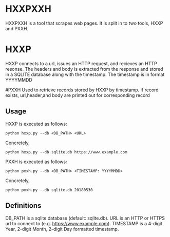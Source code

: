 # HXXPXXH
HXXPXXH is a tool that scrapes web pages.  It is split in to two tools, HXXP
and PXXH.

# HXXP
HXXP connects to a url, issues an HTTP request, and recieves an HTTP resonse.
The headers and body is extracted from the response and stored in a SQLITE database along with the timestamp.
The timestamp is in format YYYYMMDD

#PXXH
Used to retrieve records stored by HXXP by timestamp.
If record exists, url,header,and body are printed out for corresponding record

## Usage

HXXP is executed as follows:

```
python hxxp.py --db <DB_PATH> <URL>
```

Concretely,

```
python hxxp.py --db sqlite.db https://www.example.com
```

PXXH is executed as follows:

```
python pxxh.py --db <DB_PATH> <TIMESTAMP: YYYYMMDD>
```

Concretely,

```
python pxxh.py --db sqlite.db 20180530
```

## Definitions

DB_PATH is a sqlite database (default: sqlite.db).
URL is an HTTP or HTTPS url to connect to (e.g. https://www.example.com).
TIMESTAMP is a 4-digit Year, 2-digit Month, 2-digit Day formatted timestamp.

